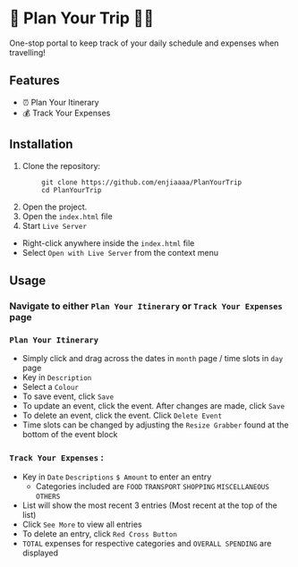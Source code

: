 # 📍 Plan Your Trip 🛫🧳
One-stop portal to keep track of your daily schedule and expenses when travelling!

## Features
+ ⏰ Plan Your Itinerary
+ 💰 Track Your Expenses

## Installation
1. Clone the repository: 
```
        git clone https://github.com/enjiaaaa/PlanYourTrip
        cd PlanYourTrip
```
2. Open the project.
3. Open the `index.html` file
4. Start `Live Server`
* Right-click anywhere inside the `index.html` file
* Select `Open with Live Server` from the context menu

## Usage
### Navigate to either `Plan Your Itinerary` or `Track Your Expenses` page
### `Plan Your Itinerary` 
* Simply click and drag across the dates in `month` page / time slots in `day` page
* Key in `Description`
* Select a `Colour`
* To save event, click `Save`
* To update an event, click the event. After changes are made, click `Save`
* To delete an event, click the event. Click `Delete Event`
* Time slots can be changed by adjusting the `Resize Grabber` found at the bottom of the event block

### `Track Your Expenses` :
* Key in `Date` `Descriptions` `$ Amount` to enter an entry
  * Categories included are `FOOD` `TRANSPORT` `SHOPPING` `MISCELLANEOUS` `OTHERS`
* List will show the most recent 3 entries (Most recent at the top of the list)
* Click `See More` to view all entries
* To delete an entry, click `Red Cross Button`
* `TOTAL` expenses for respective categories and `OVERALL SPENDING` are displayed


